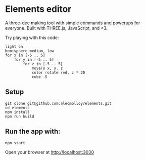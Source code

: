 # Elements editor

A three-dee making tool with simple commands and powerups for everyone. Built with THREE.js, JavaScript, and <3.

Try playing with this code:

```
light on
hemisphere medium, low
for x in [-5 .. 5]
    for y in [-5 .. 5]
        for z in [-5 .. 5]
            moveTo x, y, z
            color rotate red, z * 20
            cube .5
```

## Setup

    git clone git@github.com:alecmolloy/elements.git
    cd elements
    npm install
    npm run build

## Run the app with:

    npm start

Open your browser at [http://localhost:3000](http://localhost:3000)